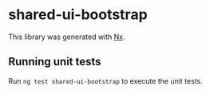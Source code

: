 # shared-ui-bootstrap

This library was generated with [Nx](https://nx.dev).

## Running unit tests

Run `ng test shared-ui-bootstrap` to execute the unit tests.
